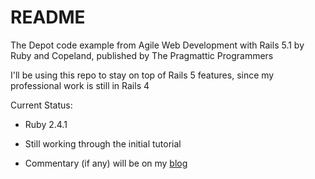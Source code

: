 # README

The Depot code example from Agile Web Development with Rails 5.1 by Ruby
and Copeland, published by The Pragmattic Programmers

I'll be using this repo to stay on top of Rails 5 features, since my
professional work is still in Rails 4

Current Status:

* Ruby 2.4.1

* Still working through the initial tutorial

* Commentary (if any) will be on my [blog](http://www.thecwlzone.com/blog/)
